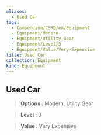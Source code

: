 ```yaml
---
aliases:
  - Used Car
tags:
  - Compendium/CSRD/en/Equipment
  - Equipment/Modern
  - Equipment/Utility-Gear
  - Equipment/Level/3
  - Equipment/Value/Very-Expensive
title: Used Car
collection: Equipment
kind: Equipment
---
```

## Used Car    
    
>    
> **Options :** Modern, Utility Gear    
> **Level :** 3    
> **Value :** Very Expensive